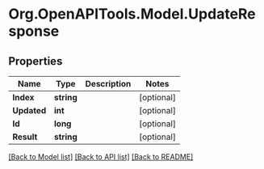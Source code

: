 
# Org.OpenAPITools.Model.UpdateResponse

## Properties

Name | Type | Description | Notes
------------ | ------------- | ------------- | -------------
**Index** | **string** |  | [optional] 
**Updated** | **int** |  | [optional] 
**Id** | **long** |  | [optional] 
**Result** | **string** |  | [optional] 

[[Back to Model list]](../README.md#documentation-for-models)
[[Back to API list]](../README.md#documentation-for-api-endpoints)
[[Back to README]](../README.md)

